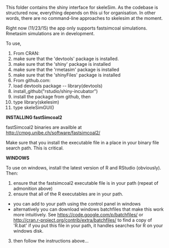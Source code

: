 This folder contains the shiny interface for skeleSim.  As the codebase is structured now, everything depends on this ui for 
organisation. In other words, there are no command-line approaches to skelesim at the moment.

Right now (11/23/15) the app only supports  fastsimcoal simulations. Rmetasim simulations are in development.

To use,

1. From CRAN:
  1. make sure that the 'devtools' package is installed.
  2. make sure that the 'shiny' package is installed
  3. make sure that the 'rmetasim' package is installed
  4. make sure that the 'shinyFiles' package is installed
2. From github.com:
  1. load devtools package -- library(devtools)
  2. install_github("rstudio/shiny-incubator")
3. install the package from github, then
  1. type library(skelesim)
  2. type skeleSimGUI()

**INSTALLING fastSimcoal2**

fastSimcoal2 binaries are availble at http://cmpg.unibe.ch/software/fastsimcoal2/

Make sure that you install the executable file in a place in your binary file search path.  This is critical.

**WINDOWS**

To use on windows, install the latest version of R and RStudio (obviously).  Then:

1. ensure that the fastsimcoal2 executable file is in your path (repeat of admonition above)
2. ensure that all of the R executables are in your path.
  * you can add to your path using the control panel in windows
  * alternatively you can download windows batchfiles that make this work more intuitively.  See https://code.google.com/p/batchfiles/ or http://cran.r-project.org/contrib/extra/batchfiles/ to find a copy of 'R.bat' if you put this file in your path, it handles searches for R on your windows disk.
3. then follow the instructions above...
